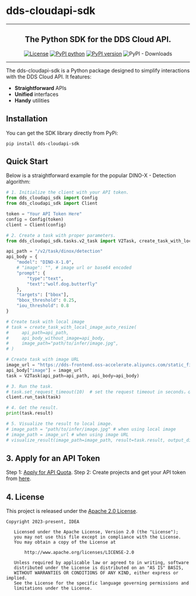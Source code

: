 # dds-cloudapi-sdk

---

<div align="center">
<p align="center">

<!-- prettier-ignore -->
**The Python SDK for the DDS Cloud API.**
---

<!-- prettier-ignore -->
[![License](https://img.shields.io/badge/License-Apache%202.0-blue.svg)](LICENSE)
[![PyPI python](https://img.shields.io/pypi/pyversions/dds-cloudapi-sdk)](https://pypi.org/project/dds-cloudapi-sdk)
[![PyPI version](https://img.shields.io/pypi/v/dds-cloudapi-sdk)](https://pypi.org/project/dds-cloudapi-sdk)
![PyPI - Downloads](https://img.shields.io/pypi/dm/dds-cloudapi-sdk)

</p>
</div>

---

The dds-cloudapi-sdk is a Python package designed to simplify interactions with the DDS Cloud API. It features:

- **Straightforward** APIs
- **Unified** interfaces
- **Handy** utilities

## Installation

You can get the SDK library directly from PyPi:

```shell
pip install dds-cloudapi-sdk
```

## Quick Start

Below is a straightforward example for the popular DINO-X - Detection algorithm:

```python
# 1. Initialize the client with your API token.
from dds_cloudapi_sdk import Config
from dds_cloudapi_sdk import Client

token = "Your API Token Here"
config = Config(token)
client = Client(config)

# 2. Create a task with proper parameters.
from dds_cloudapi_sdk.tasks.v2_task import V2Task, create_task_with_local_image_auto_resize

api_path = "/v2/task/dinox/detection"
api_body = {
    "model": "DINO-X-1.0",
    # "image": "", # image url or base64 encoded
    "prompt": {
        "type":"text",
        "text":"wolf.dog.butterfly"
    },
    "targets": ["bbox"],
    "bbox_threshold": 0.25,
    "iou_threshold": 0.8
}

# Create task with local image
# task = create_task_with_local_image_auto_resize(
#     api_path=api_path,
#     api_body_without_image=api_body,
#     image_path="path/to/infer/image.jpg",
# )

# Create task with image URL
image_url = "https://dds-frontend.oss-accelerate.aliyuncs.com/static_files/playground/grounding_DINO-1.6/02.jpg"
api_body["image"] = image_url
task = V2Task(api_path=api_path, api_body=api_body)

# 3. Run the task.
# task.set_request_timeout(10)  # set the request timeout in seconds，default is 5 seconds
client.run_task(task)

# 4. Get the result.
print(task.result)

# 5. Visualize the result to local image.
# image_path = "path/to/infer/image.jpg" # when using local image
# image_path = image_url # when using image URL
# visualize_result(image_path=image_path, result=task.result, output_dir="path/to/output_dir")

```

## 3. Apply for an API Token

Step 1: [Apply for API Quota](https://cloud.deepdataspace.com/apply-token?from=sdk).
Step 2: Create projects and get your API token from [here](https://cloud.deepdataspace.com/dashboard/token-key).

## 4. License

This project is released under
the [Apache 2.0 License](https://github.com/deepdataspace/dds-cloudapi-sdk/blob/main/LICENSE).

```text
Copyright 2023-present, IDEA

   Licensed under the Apache License, Version 2.0 (the "License");
   you may not use this file except in compliance with the License.
   You may obtain a copy of the License at

       http://www.apache.org/licenses/LICENSE-2.0

   Unless required by applicable law or agreed to in writing, software
   distributed under the License is distributed on an "AS IS" BASIS,
   WITHOUT WARRANTIES OR CONDITIONS OF ANY KIND, either express or implied.
   See the License for the specific language governing permissions and
   limitations under the License.
```
